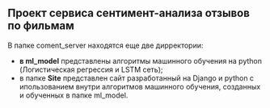 ## Проект сервиса сентимент-анализа отзывов по фильмам
В папке coment_server находятся еще две дирректории: 
* **в ml_model** представлены алгоритмы машинного обучения на python (Логистическая регрессия и LSTM сеть);
* в папке **Site** представлен сайт разработанный на Django и python с ипользованием внутри алгоритмов машинного обучения, созданных и обученных в папке ml_model.
